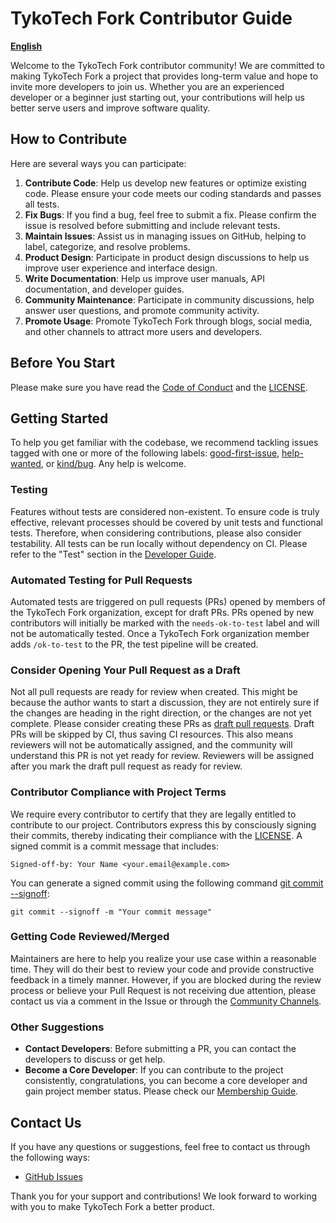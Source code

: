 # TykoTech Fork Contributor Guide

[**English**](../CONTRIBUTING.md)

Welcome to the TykoTech Fork contributor community! We are committed to making
TykoTech Fork a project that provides long-term value and hope to invite more
developers to join us. Whether you are an experienced developer or a beginner
just starting out, your contributions will help us better serve users and
improve software quality.

## How to Contribute

Here are several ways you can participate:

1. **Contribute Code**: Help us develop new features or optimize existing code.
   Please ensure your code meets our coding standards and passes all tests.
2. **Fix Bugs**: If you find a bug, feel free to submit a fix. Please confirm
   the issue is resolved before submitting and include relevant tests.
3. **Maintain Issues**: Assist us in managing issues on GitHub, helping to
   label, categorize, and resolve problems.
4. **Product Design**: Participate in product design discussions to help us
   improve user experience and interface design.
5. **Write Documentation**: Help us improve user manuals, API documentation, and
   developer guides.
6. **Community Maintenance**: Participate in community discussions, help answer
   user questions, and promote community activity.
7. **Promote Usage**: Promote TykoTech Fork through blogs, social media, and
   other channels to attract more users and developers.

## Before You Start

Please make sure you have read the [Code of Conduct](../CODE_OF_CONDUCT.md) and
the [LICENSE](../LICENSE).

## Getting Started

To help you get familiar with the codebase, we recommend tackling issues tagged
with one or more of the following labels:
[good-first-issue](https://github.com/TykoTech/TykoTech-Fork/labels/good%20first%20issue),
[help-wanted](https://github.com/TykoTech/TykoTech-Fork/labels/help%20wanted),
or [kind/bug](https://github.com/TykoTech/TykoTech-Fork/labels/kind%2Fbug). Any
help is welcome.

### Testing

Features without tests are considered non-existent. To ensure code is truly
effective, relevant processes should be covered by unit tests and functional
tests. Therefore, when considering contributions, please also consider
testability. All tests can be run locally without dependency on CI. Please refer
to the "Test" section in the [Developer Guide](dev.md#test).

### Automated Testing for Pull Requests

Automated tests are triggered on pull requests (PRs) opened by members of the
TykoTech Fork organization, except for draft PRs. PRs opened by new contributors
will initially be marked with the `needs-ok-to-test` label and will not be
automatically tested. Once a TykoTech Fork organization member adds
`/ok-to-test` to the PR, the test pipeline will be created.

### Consider Opening Your Pull Request as a Draft

Not all pull requests are ready for review when created. This might be because
the author wants to start a discussion, they are not entirely sure if the
changes are heading in the right direction, or the changes are not yet complete.
Please consider creating these PRs as
[draft pull requests](https://github.blog/2019-02-14-introducing-draft-pull-requests/).
Draft PRs will be skipped by CI, thus saving CI resources. This also means
reviewers will not be automatically assigned, and the community will understand
this PR is not yet ready for review. Reviewers will be assigned after you mark
the draft pull request as ready for review.

### Contributor Compliance with Project Terms

We require every contributor to certify that they are legally entitled to
contribute to our project. Contributors express this by consciously signing
their commits, thereby indicating their compliance with the
[LICENSE](../LICENSE). A signed commit is a commit message that includes:

```
Signed-off-by: Your Name <your.email@example.com>
```

You can generate a signed commit using the following command
[git commit --signoff](https://git-scm.com/docs/git-commit#Documentation/git-commit.txt---signoff):

```
git commit --signoff -m "Your commit message"
```

### Getting Code Reviewed/Merged

Maintainers are here to help you realize your use case within a reasonable time.
They will do their best to review your code and provide constructive feedback in
a timely manner. However, if you are blocked during the review process or
believe your Pull Request is not receiving due attention, please contact us via
a comment in the Issue or through the [Community Channels](README.md#community).

### Other Suggestions

- **Contact Developers**: Before submitting a PR, you can contact the developers
  to discuss or get help.
- **Become a Core Developer**: If you can contribute to the project
  consistently, congratulations, you can become a core developer and gain
  project member status. Please check our
  [Membership Guide](https://github.com/TykoTech/TykoTech-Fork/wiki/Membership-Guide).
  <!-- Placeholder link, assuming a new guide will be created -->

## Contact Us

If you have any questions or suggestions, feel free to contact us through the
following ways:

- [GitHub Issues](https://github.com/TykoTech/TykoTech-Fork/issues)

Thank you for your support and contributions! We look forward to working with
you to make TykoTech Fork a better product.
